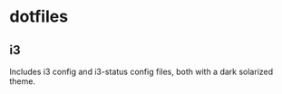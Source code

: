 # dotfiles

## i3

Includes i3 config and i3-status config files, both with a dark solarized theme.
